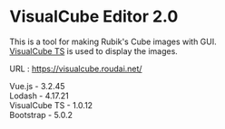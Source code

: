 # VisualCube Editor 2.0

This is a tool for making Rubik's Cube images with GUI.  
[VisualCube TS](https://github.com/tdecker91/visualcube) is used to display the images.

URL : https://visualcube.roudai.net/

Vue.js - 3.2.45  
Lodash - 4.17.21  
VisualCube TS - 1.0.12  
Bootstrap - 5.0.2
